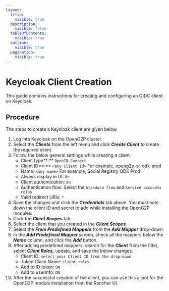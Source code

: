 ```yaml
---
layout:
  title:
    visible: true
  description:
    visible: false
  tableOfContents:
    visible: true
  outline:
    visible: true
  pagination:
    visible: true
---
```


# Keycloak Client Creation

This guide contains instructions for creating and configuring an OIDC client on Keycloak.

## Procedure

The steps to create a Keycloak client are given below.

1. Log into Keycloak on the OpenG2P cluster.
2. Select the _**Clients**_ from the left menu and click _**Create Client**_ to create the required client.
3. Follow the below general settings while creating a client.
   * Client type**:** `OpenID Connect`
   * Client ID**:** `<any client Id>`  For example, openg2p-sr-odk-prod
   * Name: `<any name>` For example, Social Registry ODK Prod
   * Always display in UI: `On`
   * Client authentication: `On`
   * Authentication flow: Select the `Standard flow` and `Service accounts roles`
   * Valid redirect URIs:  `*`
4. Save the changes and click the _**Credentials**_ tab above. You must note down the client ID and secret to add while installing the OpenG2P modules.
5. Click the _**Client Scopes**_  tab.
6. Select the client that you created in the _**Client Scopes**._
7. Select the _**From Predefined Mappers**_ from the _**Add Mapper**_ drop-down.
8. In the _**Add Predefined Mapper**_ screen, check all the mappers below the _**Name**_ column, and click the _**Add**_ button.
9. After adding predefined mappers, search for the _**Client**_ from the filter, select _**Client Roles,**_ update, and save the below changes.
   * Client ID: `select your Client ID from the drop-down`
   * Token Claim Name:  `client_roles`
   * Add to ID token: `ON`
   * Add to userinfo: `ON`&#x20;
10. After the successful creation of the client, you can use this client for the OpenG2P module installation from the Rancher UI.
